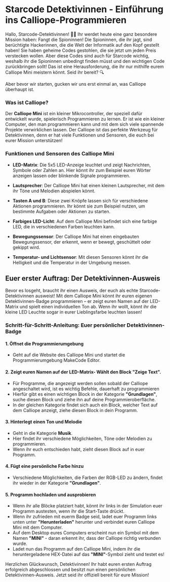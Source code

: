 # Starcode Detektivinnen - Einführung ins Calliope-Programmieren

Hallo, Starcode-Detektivinnen! 🕵️‍♀️ Ihr werdet heute eine ganz besondere Mission haben: Fangt die Spioninnen! Die Spioninnen, die ihr jagt, sind berüchtigte Hackerinnen, die die Welt der Informatik auf den Kopf gestellt haben! Sie haben geheime Codes gestohlen, die sie jetzt um jeden Preis verstecken wollen. Aber diese Codes sind auch für Starcode wichtig, weshalb ihr die Spioninnen unbedingt finden müsst und den wichtigen Code zurückbringen sollt! Das ist eine Herausforderung, die ihr nur mithilfe eurem Calliope Mini meistern könnt. Seid ihr bereit? 🔍

Aber bevor wir starten, gucken wir uns erst einmal an, was Calliope überhaupt ist.

### Was ist Calliope?

Der **Calliope Mini** ist ein kleiner Mikrocontroller, der speziell dafür entwickelt wurde, spielerisch Programmieren zu lernen. Er ist wie ein kleiner Computer, den man programmieren kann und mit dem sich viele spannende Projekte verwirklichen lassen. Der Calliope ist das perfekte Werkzeug für Detektivinnen, denn er hat viele Funktionen und Sensoren, die euch bei eurer Mission unterstützen!

### Funktionen und Sensoren des Calliope Mini

- **LED-Matrix**: Die 5x5 LED-Anzeige leuchtet und zeigt Nachrichten, Symbole oder Zahlen an. Hier könnt ihr zum Beispiel euren Wörter anzeigen lassen oder blinkende Signale programmieren.

- **Lautsprecher**: Der Calliope Mini hat einen kleinen Lautsprecher, mit dem ihr Töne und Melodien abspielen könnt. 

- **Tasten A und B**: Diese zwei Knöpfe lassen sich für verschiedene Aktionen programmieren. Ihr könnt sie zum Beispiel nutzen, um bestimmte Aufgaben oder Aktionen zu starten.

- **Farbiges LED-Licht**: Auf dem Calliope Mini befindet sich eine farbige LED, die in verschiedenen Farben leuchten kann. 

- **Bewegungssensor**: Der Calliope Mini hat einen eingebauten Bewegungssensor, der erkennt, wenn er bewegt, geschüttelt oder gekippt wird. 

- **Temperatur- und Lichtsensor**: Mit diesen Sensoren könnt ihr die Helligkeit und die Temperatur in der Umgebung messen. 


## Euer erster Auftrag: Der Detektivinnen-Ausweis

Bevor es losgeht, braucht ihr einen Ausweis, der euch als echte Starcode-Detektivinnen ausweist! Mit dem Calliope Mini könnt ihr euren eigenen Detektivinnen-Badge programmieren – er zeigt euren Namen auf der LED-Matrix und spielt einen individuellen Ton ab. Wenn ihr wollt, könnt ihr die kleine LED Leuchte sogar in eurer Lieblingsfarbe leuchten lassen!

### Schritt-für-Schritt-Anleitung: Euer persönlicher Detektivinnen-Badge

#### 1. **Öffnet die Programmierumgebung**
   - Geht auf die Website des Calliope Mini und startet die Programmierumgebung MakeCode Editor.
   
#### 2. **Zeigt euren Namen auf der LED-Matrix**- Wählt den Block **"Zeige Text"**.
   - Für Programme, die angezeigt werden sollen sobald der Calliope angeschaltet wird, ist es wichtig Befehle, dauerhaft zu programmieren 
   - Hierfür gibt es einen wichtigen Block in der Kategorie **"Grundlagen"**, suche diesen Block und ziehe ihn auf deine Programmieroberfläche.
   - In der gleichen Kategorie findet sich auch ein Block, welcher Text auf dem Calliope anzeigt, ziehe diesen Block in dein Programm.

#### 3. **Hinterlegt einen Ton und Melodie**
   - Geht in die Kategorie **Musik**.
   - Hier findet ihr verschiedene Möglichkeiten, Töne oder Melodien zu programmieren.
   - Wenn ihr euch entschieden habt, zieht diesen Block auf in euer Programm.

#### 4. **Fügt eine persönliche Farbe hinzu**
   - Verschiedene Möglichkeiten, die Farben der RGB-LED zu ändern, findet ihr wieder in der Kategorie **"Grundlagen"**.

#### 5. **Programm hochladen und ausprobieren**
   - Wenn ihr alle Blöcke platziert habt, könnt ihr links in der Simulation euer Programm austesten, wenn ihr die Start-Taste drückt.
   - Wenn ihr zufrieden mit euerm Badge seid, ladet euer Programm links unten unter **"Herunterladen"** herunter und verbindet euren Calliope Mini mit dem Computer.
   - Auf dem Desktop eures Computers erscheint nun ein Symbol mit dem Namen **"MINI"** - daran erkennt ihr, dass der Calliope richtig verbunden wurde.
   - Ladet nun das Programm auf den Calliope Mini, indem ihr die heruntergeladene HEX-Datei auf das **"MINI"**-Symbol zieht und testet es!


Herzlichen Glückwunsch, Detektivinnen! Ihr habt euren ersten Auftrag erfolgreich abgeschlossen und besitzt nun einen persönlichen Detektivinnen-Ausweis. Jetzt seid ihr offiziell bereit für eure Mission!


